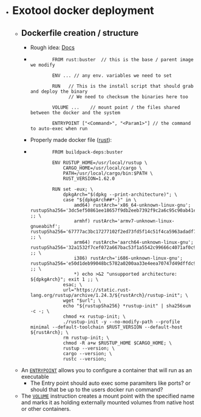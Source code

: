 - # Exotool docker deployment  
	- ## Dockerfile creation / structure  
		- Rough idea: [Docs](https://docs.docker.com/engine/reference/builder/)  
		-  
		  ```
		  		  FROM rust:buster 	// this is the base / parent image we modify
		  		  
		  		  ENV ... // any env. variables we need to set
		  		  
		  		  RUN 	// This is the install script that should grab and deploy the binary
		  		  		// We need to checksum the binaries here too
		  		          
		  		  VOLUME ...	// mount point / the files shared between the docker and the system
		  		  
		  		  ENTRYPOINT ["<Command>", "<Param1>"] // the command to auto-exec when run
		  ```
		- Properly made docker file ([rust](https://github.com/rust-lang/docker-rust/blob/cdceae24a8dfcad5d5c85cf4a949c340437a0d01/1.62.0/buster/Dockerfile)):  
		-  
		  ```
		  		  FROM buildpack-deps:buster
		  		  
		  		  ENV RUSTUP_HOME=/usr/local/rustup \
		  		      CARGO_HOME=/usr/local/cargo \
		  		      PATH=/usr/local/cargo/bin:$PATH \
		  		      RUST_VERSION=1.62.0
		  		  
		  		  RUN set -eux; \
		  		      dpkgArch="$(dpkg --print-architecture)"; \
		  		      case "${dpkgArch##*-}" in \
		  		          amd64) rustArch='x86_64-unknown-linux-gnu'; rustupSha256='3dc5ef50861ee18657f9db2eeb7392f9c2a6c95c90ab41e45ab4ca71476b4338' ;; \
		  		          armhf) rustArch='armv7-unknown-linux-gnueabihf'; rustupSha256='67777ac3bc17277102f2ed73fd5f14c51f4ca5963adadf7f174adf4ebc38747b' ;; \
		  		          arm64) rustArch='aarch64-unknown-linux-gnu'; rustupSha256='32a1532f7cef072a667bac53f1a5542c99666c4071af0c9549795bbdb2069ec1' ;; \
		  		          i386) rustArch='i686-unknown-linux-gnu'; rustupSha256='e50d1deb99048bc5782a0200aa33e4eea70747d49dffdc9d06812fd22a372515' ;; \
		  		          *) echo >&2 "unsupported architecture: ${dpkgArch}"; exit 1 ;; \
		  		      esac; \
		  		      url="https://static.rust-lang.org/rustup/archive/1.24.3/${rustArch}/rustup-init"; \
		  		      wget "$url"; \
		  		      echo "${rustupSha256} *rustup-init" | sha256sum -c -; \
		  		      chmod +x rustup-init; \
		  		      ./rustup-init -y --no-modify-path --profile minimal --default-toolchain $RUST_VERSION --default-host ${rustArch}; \
		  		      rm rustup-init; \
		  		      chmod -R a+w $RUSTUP_HOME $CARGO_HOME; \
		  		      rustup --version; \
		  		      cargo --version; \
		  		      rustc --version;
		  ```
	- An [`ENTRYPOINT`](https://docs.docker.com/engine/reference/builder/#entrypoint) allows you to configure a container that will run as an executable  
		- The Entry point should auto exec some paramiters like ports? or should that be up to the users docker run command?  
	- The [`VOLUME`](https://docs.docker.com/engine/reference/builder/#volume) instruction creates a mount point with the specified name and marks it as holding externally mounted volumes from native host or other containers.  